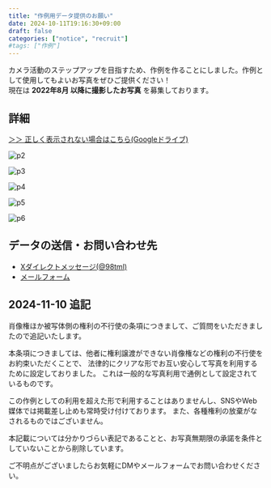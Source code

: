 ```yaml
---
title: "作例用データ提供のお願い"
date: 2024-10-11T19:16:30+09:00
draft: false
categories: ["notice", "recruit"]
#tags: ["作例"]
---
```


カメラ活動のステップアップを目指すため、作例を作ることにしました。作例として使用してもよいお写真をぜひご提供ください！   
現在は **2022年8月 以降に撮影したお写真** を募集しております。

## 詳細

[＞＞ 正しく表示されない場合はこちら(Googleドライブ)](https://drive.google.com/file/d/1DmClCuZf2RNBpv89g7nRpi2bpADi54R8/view?usp=sharing)

![p2](https://g2.t98.info/pub/svg/c/photo-recruit/photo-recruit_p2.svg)

![p3](https://g2.t98.info/pub/svg/c/photo-recruit/photo-recruit_p3.svg)

![p4](https://g2.t98.info/pub/svg/c/photo-recruit/photo-recruit_p4.svg)

![p5](https://g2.t98.info/pub/svg/c/photo-recruit/photo-recruit_p5.svg?20241109)

![p6](https://g2.t98.info/pub/svg/c/photo-recruit/photo-recruit_p6.svg)

## データの送信・お問い合わせ先

- [Xダイレクトメッセージ(@98tml)](https://x.com/98tml)
- [メールフォーム](https://t98.info/contact/)

## 2024-11-10 追記

肖像権ほか被写体側の権利の不行使の条項につきまして、ご質問をいただきましたので追記いたします。

本条項につきましては、他者に権利譲渡ができない肖像権などの権利の不行使をお約束いただくことで、
法律的にクリアな形でお互い安心して写真を利用するために設定しておりました。
これは一般的な写真利用で通例として設定されているものです。

この作例としての利用を超えた形で利用することはありませんし、SNSやWeb媒体では掲載差し止めも常時受け付けております。
また、各種権利の放棄がなされるものではございません。

本記載については分かりづらい表記であることと、お写真無期限の承諾を条件としていないことから削除しています。

ご不明点がございましたらお気軽にDMやメールフォームでお問い合わせください。